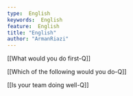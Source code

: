 ```yaml
---
type:  English
keywords:  English
feature:  English
title: "English"
author: "ArmanRiazi"
---
```



[[What would you do first-Q]]

[[Which of the following would you do-Q]]

[[Is your team doing well-Q]]